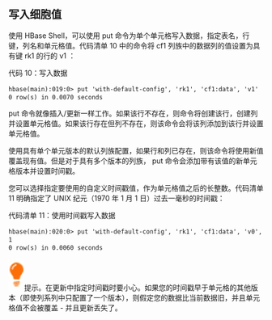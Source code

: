 ## 写入细胞值

使用 HBase Shell，可以使用 put 命令为单个单元格写入数据，指定表名，行键，列名和单元格值。代码清单 10 中的命令将 cf1 列族中的数据列的值设置为具有键 rk1 的行的 v1 ：

代码 10：写入数据

```
hbase(main):019:0> put 'with-default-config', 'rk1', 'cf1:data', 'v1'
0 row(s) in 0.0070 seconds

```

put 命令就像插入/更新一样工作。如果该行不存在，则命令将创建该行，创建列并设置单元格值。如果该行存在但列不存在，则该命令会将该列添加到该行并设置单元格值。

使用具有单个单元版本的默认列族配置，如果行和列已存在，则该命令将使用新值覆盖现有值。但是对于具有多个版本的列族， put 命令会添加带有该值的新单元格版本并设置时间戳。

您可以选择指定要使用的自定义时间戳值，作为单元格值之后的长整数。代码清单 11 明确指定了 UNIX 纪元（1970 年 1 月 1 日）过去一毫秒的时间戳：

代码清单 11：使用时间戳写入数据

```
hbase(main):020:0> put 'with-default-config', 'rk1', 'cf1:data', 'v0', 1
0 row(s) in 0.0060 seconds

```

![](img/00009.jpeg)提示。在更新中指定时间戳时要小心。如果您的时间戳早于单元格的其他版本（即使列系列中只配置了一个版本），则假定您的数据比当前数据旧，并且单元格值不会被覆盖 - 并且更新丢失了。